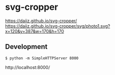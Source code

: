 # svg-cropper
https://daiiz.github.io/svg-cropper/ <br>
https://daiiz.github.io/svg-cropper/svg/photo1.svg?x=120&y=387&w=170&h=170

## Development
```
$ python -m SimpleHTTPServer 8000
```
http://localhost:8000/
